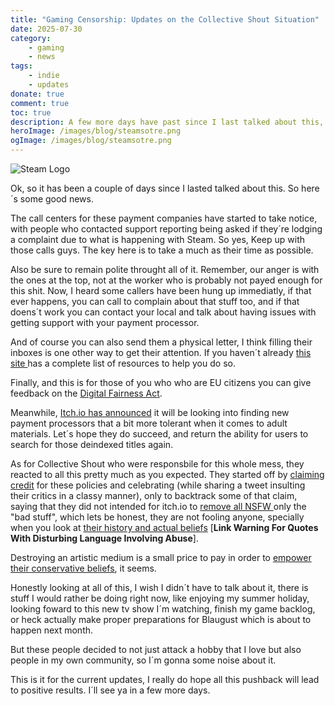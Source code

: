 ```yaml
---
title: "Gaming Censorship: Updates on the Collective Shout Situation"
date: 2025-07-30
category:
    - gaming
    - news
tags:
    - indie
    - updates
donate: true
comment: true
toc: true
description: A few more days have past since I last talked about this, so here´s to me sharing some good news, what collective shout has been up too as well some tips.
heroImage: /images/blog/steamsotre.png
ogImage: /images/blog/steamsotre.png
---
```

![Steam Logo](/images/blog/steamsotre.png)

Ok, so it has been a couple of days since I lasted talked about this. So here´s some good news.

The call centers for these payment companies have started to take notice, with people who contacted support reporting being asked if they´re lodging a complaint due to what is happening with Steam. So yes, Keep up with those calls guys. The key here is to take a much as their time as possible.

Also be sure to remain polite throught all of it. Remember, our anger is with the ones at the top, not at the worker who is probably not payed enough for this shit. Now, I heard some callers have been hung up immediatly, if that ever happens, you can call to complain about that stuff too, and if that doens´t work you can contact your local and talk about having issues with getting support with your payment processor.

And of course you can also send them a physical letter, I think filling their inboxes is one other way to get their attention. If you haven´t already [this site ](https://yellat.money/)has a complete list of resources to help you do so.

Finally, and this is for those of you who who are EU citizens you can give feedback on the [Digital Fairness Act](https://archive.ph/q2Dsf). 

Meanwhile, [Itch.io has announced](https://www.rockpapershotgun.com/itchio-are-seeking-out-new-payment-processors-who-are-more-comfortable-with-adult-material) it will be looking into finding new payment processors that a bit more tolerant when it comes to adult materials. Let´s hope they do succeed, and return the ability for users to search for those deindexed titles again.

As for Collective Shout who were responsbile for this whole mess, they reacted to all this pretty much as you expected. They started off by [claiming credit](https://archive.ph/USxe6) for these policies and celebrating (while sharing a tweet insulting their critics in a classy manner), only to backtrack some of that claim, saying that they did not intended for itch.io to [remove all NSFW ](https://bsky.app/profile/mrhands31.bsky.social/post/3luz3wnopws2g)only the "bad stuff", which lets be honest, they are not fooling anyone, specially when you look at [their history and actual beliefs](https://www.fujoshi.info/censorshipandconservatism#collective-shout) [**Link Warning For Quotes With Disturbing Language Involving Abuse**].

Destroying an artistic medium is a small price to pay in order to [empower their conservative beliefs](https://mimidoshima.neocities.org/main/posts/2025/collectiveshout/), it seems. 

Honestly looking at all of this, I wish I didn´t have to talk about it, there is stuff I would rather be doing right now, like enjoying my summer holiday, looking foward to this new tv show I´m watching, finish my game backlog, or heck actually make proper preparations for Blaugust which is about to happen next month.

But these people decided to not just attack a hobby that I love but also people in my own community, so I´m gonna some noise about it.

This is it for the current updates, I really do hope all this pushback will lead to positive results. I´ll see ya in a few more days.